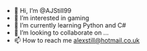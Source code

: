 - 👋 Hi, I’m @AJStill99
- 👀 I’m interested in gaming
- 🌱 I’m currently learning Python and C#
- 💞️ I’m looking to collaborate on ...
- 📫 How to reach me alexstill@hotmail.co.uk

<!---
AJStill99/AJStill99 is a ✨ special ✨ repository because its `README.md` (this file) appears on your GitHub profile.
You can click the Preview link to take a look at your changes.
--->
